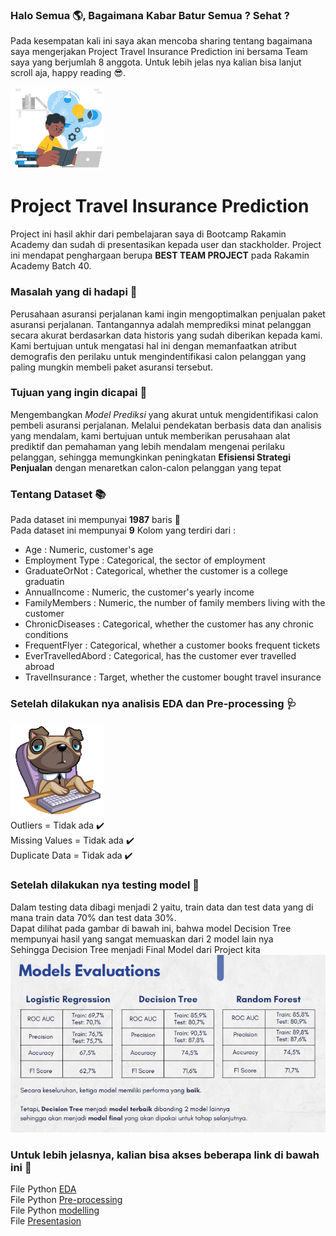 ### Halo Semua 🌎, Bagaimana Kabar Batur Semua ? Sehat ?
Pada kesempatan kali ini saya akan mencoba sharing tentang bagaimana saya mengerjakan Project Travel Insurance Prediction ini bersama Team saya yang berjumlah 8 anggota. 
Untuk lebih jelas nya kalian bisa lanjut scroll aja, happy reading 😎.

![](https://github.com/gustiarifiyanto/Assets/blob/main/Reading.gif)
# Project Travel Insurance Prediction
Project ini hasil akhir dari pembelajaran saya di Bootcamp Rakamin Academy dan sudah di presentasikan kepada user dan stackholder. Project ini mendapat penghargaan berupa **BEST TEAM PROJECT** pada Rakamin Academy Batch 40. <br/>

### Masalah yang di hadapi 👻
Perusahaan asuransi perjalanan kami ingin mengoptimalkan penjualan paket asuransi perjalanan. Tantangannya adalah memprediksi minat pelanggan secara akurat berdasarkan data historis yang sudah diberikan kepada kami. Kami bertujuan untuk mengatasi hal ini dengan memanfaatkan atribut demografis den perilaku untuk mengindentifikasi calon pelanggan yang paling mungkin membeli paket asuransi tersebut.

### Tujuan yang ingin dicapai 🎉
Mengembangkan *Model Prediksi* yang akurat untuk mengidentifikasi calon pembeli asuransi perjalanan. Melalui pendekatan berbasis data dan analisis yang mendalam, kami bertujuan untuk memberikan perusahaan alat prediktif dan pemahaman yang lebih mendalam mengenai perilaku pelanggan, sehingga memungkinkan peningkatan **Efisiensi Strategi Penjualan** dengan menaretkan calon-calon pelanggan yang tepat

### Tentang Dataset 📚
Pada dataset ini mempunyai **1987** baris 📜 <br/>Pada dataset ini mempunyai **9** Kolom yang terdiri dari :
* Age : Numeric, customer's age
* Employment Type : Categorical, the sector of employment
* GraduateOrNot : Categorical, whether the customer is a college graduatin
* AnnualIncome : Numeric, the customer's yearly income
* FamilyMembers : Numeric, the number of family members living with the customer
* ChronicDiseases : Categorical, whether the customer has any chronic conditions
* FrequentFlyer : Categorical, whether a customer books frequent tickets
* EverTravelledAbord : Categorical, has the customer ever travelled abroad
* TravelInsurance : Target, whether the customer bought travel insurance <br/>

### Setelah dilakukan nya analisis EDA dan Pre-processing 🩺
![](https://github.com/gustiarifiyanto/Assets/blob/main/dog%20com.gif) <br/>
Outliers = Tidak ada ✔️<br/>
Missing Values = Tidak ada ✔️<br/>
Duplicate Data = Tidak ada ✔️<br/>
### Setelah dilakukan nya testing model 🧪
Dalam testing data dibagi menjadi 2 yaitu, train data dan test data yang di mana train data 70% dan test data 30%.<br/>
Dapat dilihat pada gambar di bawah ini, bahwa model Decision Tree mempunyai hasil yang sangat memuaskan dari 2 model lain nya<br/>
Sehingga Decision Tree menjadi Final Model dari Project kita<br/>
![](https://github.com/gustiarifiyanto/Assets/blob/main/hasil%20model%20final.jpg)<br/>

### Untuk lebih jelasnya, kalian bisa akses beberapa link di bawah ini 🔗
File Python [EDA](https://github.com/gustiarifiyanto/data_sciene_enthuist/blob/392099ae384af751b75979aded0ab88431db652d/EDA%20-%206th%20Sense%20Analyst.ipynb) <br/>
File Python [Pre-processing](https://github.com/gustiarifiyanto/data_sciene_enthuist/blob/468d48a89e0e108a7b0706faa66bcfb9359f9dc8/Preprocessing_6th_Sense_Analyst.ipynb) <br/>
File Python [modelling](https://github.com/gustiarifiyanto/data_sciene_enthuist/blob/70e0d174287422d08f4cc128869bc2e8cb360b9c/Stage_3_6th_Sense_Analyst.ipynb) <br/>
File [Presentasion]() 




